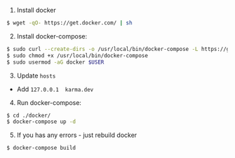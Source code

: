 1. Install docker

```bash
$ wget -qO- https://get.docker.com/ | sh
```

2. Install docker-compose:

```bash
$ sudo curl --create-dirs -o /usr/local/bin/docker-compose -L https://github.com/docker/compose/releases/download/1.9.0/docker-compose-`uname -s`-`uname -m`
$ sudo chmod +x /usr/local/bin/docker-compose
$ sudo usermod -aG docker $USER
```

3. Update `hosts`

- Add `127.0.0.1  karma.dev`

4. Run docker-compose:

```bash
$ cd ./docker/
$ docker-compose up -d
```

5. If you has any errors - just rebuild docker

```bash
$ docker-compose build
```

